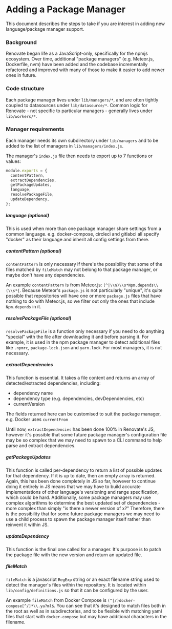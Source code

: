 # Adding a Package Manager

This document describes the steps to take if you are interest in adding new language/package manager support.

### Background

Renovate began life as a JavaScript-only, specifically for the npmjs ecosystem.
Over time, additional "package managers" (e.g. Meteor.js, Dockerfile, nvm) have been added and the codebase incrementally refactored and improved with many of those to make it easier to add newer ones in future.

### Code structure

Each package manager lives under `lib/managers/*`, and are often tightly coupled to datasources under `lib/datasource/*`.
Common logic for Renovate - not specific to particular managers - generally lives under `lib/workers/*`.

### Manager requirements

Each manager needs its own subdirectory under `lib/managers` and to be added to the list of managers in `lib/managers/index.js`.

The manager's `index.js` file then needs to export up to 7 functions or values:

```js
module.exports = {
  contentPattern,
  extractDependencies,
  getPackageUpdates,
  language,
  resolvePackageFile,
  updateDependency,
};
```

##### language (optional)

This is used when more than one package manager share settings from a common language. e.g. docker-compose, circleci and gitlabci all specify "docker" as their language and inherit all config settings from there.

##### contentPattern (optional)

`contentPattern` is only necessary if there's the possibility that some of the files matched by `fileMatch` may not belong to that package manager, or maybe don't have any dependencies.

An example `contentPattern` is from Meteor.js: `(^|\\n)\\s*Npm.depends\\(\\s*{`. Because Meteor's `package.js` is not particularly "unique", it's quite possible that repositories will have one or more `package.js` files that have nothing to do with Meteor.js, so we filter out only the ones that include `Npm.depends` in it.

##### resolvePackageFile (optional)

`resolvePackageFile` is a function only necessary if you need to do anything "special" with the file after downloading it and before parsing it.
For example, it is used in the npm package manager to detect additional files like `.npmrc`, `package-lock.json` and `yarn.lock`.
For most managers, it is not necessary.

##### extractDependencies

This function is essential. It takes a file content and returns an array of detected/extracted dependencies, including:

- dependency name
- dependency type (e.g. dependencies, devDependencies, etc)
- currentVersion

The fields returned here can be customised to suit the package manager, e.g. Docker uses `currentFrom`

Until now, `extractDependencies` has been done 100% in Renovate's JS, however it's possible that some future package manager's configuration file may be so complex that we may need to spawn to a CLI command to help parse and extract dependencies.

##### getPackageUpdates

This function is called per-dependency to return a list of possible updates for that dependency. If it is up to date, then an empty array is returned.
Again, this has been done completely in JS so far, however to continue doing it entirely in JS means that we may have to build accurate implementations of other language's versioning and range specification, which could be hard.
Additionally, some package managers may use complex algorithms to determine the best updated set of dependencies - more complex than simply "is there a newer version of x?"
Therefore, there is the possibility that for some future package managers we may need to use a child process to spawn the package manager itself rather than reinvent it within JS.

##### updateDependency

This function is the final one called for a manager. It's purpose is to patch the package file with the new version and return an updated file.

##### fileMatch

`fileMatch` is a javascript `RegExp` string or an exact filename string used to detect the manager's files within the repository.
It is located within `lib/config/definitions.js` so that it can be configured by the user.

An example `fileMatch` from Docker Compose is `(^|/)docker-compose[^/]*\\.ya?ml$`. You can see that it's designed to match files both in the root as well as in subdirectories, and to be flexible with matching yaml files that start with `docker-compose` but may have additional characters in the filename.
